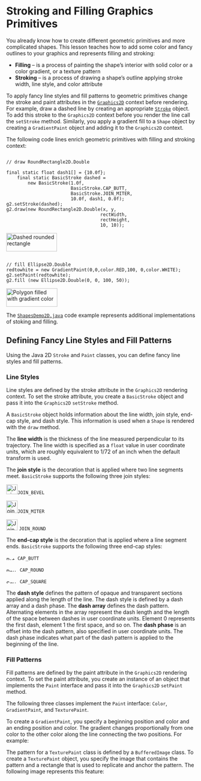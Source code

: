 
# Stroking and Filling Graphics Primitives

You already know how to create different geometric primitives and more complicated shapes. This lesson teaches how to add some color and fancy outlines to your graphics and represents filling and stroking:

- **Filling** &#8211; is a process of painting the shape&#8217;s interior with solid color or a color gradient, or a texture pattern
- **Stroking** &#8211; is a process of drawing a shape&#8217;s outline applying stroke width, line style, and color attribute

To apply fancy line styles and fill patterns to geometric primitives change the stroke and paint attributes in the 
[`Graphics2D`](https://docs.oracle.com/javase/8/docs/api/java/awt/Graphics2D.html) context before rendering. For example, draw a dashed line by creating an appropriate 
[`Stroke`](https://docs.oracle.com/javase/8/docs/api/java/awt/Stroke.html) object. To add this stroke to the `Graphics2D` context before you render the line call the `setStroke` method. Similarly, you apply a gradient fill to a `Shape` object by creating a `GradientPaint` object and adding it to the `Graphics2D` context.

The following code lines enrich geometric primitives with filling and stroking context:

```

// draw RoundRectangle2D.Double

final static float dash1[] = {10.0f};
    final static BasicStroke dashed =
        new BasicStroke(1.0f,
                        BasicStroke.CAP_BUTT,
                        BasicStroke.JOIN_MITER,
                        10.0f, dash1, 0.0f);
g2.setStroke(dashed);
g2.draw(new RoundRectangle2D.Double(x, y,
                                   rectWidth,
                                   rectHeight,
                                   10, 10));

```


<img src="../../figures/2d/2D-18.gif" width="135" height="49" alt="Dashed rounded rectangle" />

```

// fill Ellipse2D.Double
redtowhite = new GradientPaint(0,0,color.RED,100, 0,color.WHITE);
g2.setPaint(redtowhite);
g2.fill (new Ellipse2D.Double(0, 0, 100, 50));

```


<img src="../../figures/2d/2D-26.gif" width="136" height="49" alt="Polygon filled with gradient color" />

The 
[`ShapesDemo2D.java`](examples/ShapesDemo2D.java) code example represents additional implementations of stoking and filling.

## Defining Fancy Line Styles and Fill Patterns

Using the Java 2D `Stroke` and `Paint` classes, you can define fancy line styles and fill patterns.

### Line Styles

Line styles are defined by the stroke attribute in the `Graphics2D` rendering context. To set the stroke attribute, you create a `BasicStroke` object and pass it into the `Graphics2D` `setStroke` method.

A `BasicStroke` object holds information about the line width, join style, end-cap style, and dash style. This information is used when a `Shape` is rendered with the `draw` method.

The **line width** is the thickness of the line measured perpendicular to its trajectory. The line width is specified as a `float` value in user coordinate units, which are roughly equivalent to 1/72 of an inch when the default transform is used.

The **join style** is the decoration that is applied where two line segments meet. `BasicStroke` supports the following three join styles:


<img src="../../figures/2d/2D-28.gif" width="30" height="26" alt="Join bevel stroke style" />`JOIN_BEVEL`


<img src="../../figures/2d/2D-29.gif" width="30" height="33" alt="Join miter stroke style" />`JOIN_MITER`


<img src="../../figures/2d/2D-30.gif" width="30" height="29" alt="Join round stroke style" /> `JOIN_ROUND`

The **end-cap style** is the decoration that is applied where a line segment ends. `BasicStroke` supports the following three end-cap styles:


<img src="../../figures/2d/2D-31.gif" width="26" height="8" alt="Butt end-cap style" /> `CAP_BUTT`


<img src="../../figures/2d/2D-32.gif" width="32" height="8" alt="Round end-cap style" /> `CAP_ROUND`


<img src="../../figures/2d/2D-33.gif" width="32" height="8" alt="Square end-cap style" /> `CAP_SQUARE`

The **dash style** defines the pattern of opaque and transparent sections applied along the length of the line. The dash style is defined by a dash array and a dash phase. The **dash array** defines the dash pattern. Alternating elements in the array represent the dash length and the length of the space between dashes in user coordinate units. Element 0 represents the first dash, element 1 the first space, and so on. The **dash phase** is an offset into the dash pattern, also specified in user coordinate units. The dash phase indicates what part of the dash pattern is applied to the beginning of the line.

### Fill Patterns

Fill patterns are defined by the paint attribute in the `Graphics2D` rendering context. To set the paint attribute, you create an instance of an object that implements the `Paint` interface and pass it into the `Graphics2D` `setPaint` method.

The following three classes implement the `Paint` interface: `Color`, `GradientPaint`, and `TexturePaint`.

To create a `GradientPaint`, you specify a beginning position and color and an ending position and color. The gradient changes proportionally from one color to the other color along the line connecting the two positions. For example:

The pattern for a `TexturePaint` class is defined by a `BufferedImage` class. To create a `TexturePaint` object, you specify the image that contains the pattern and a rectangle that is used to replicate and anchor the pattern. The following image represents this feature:
